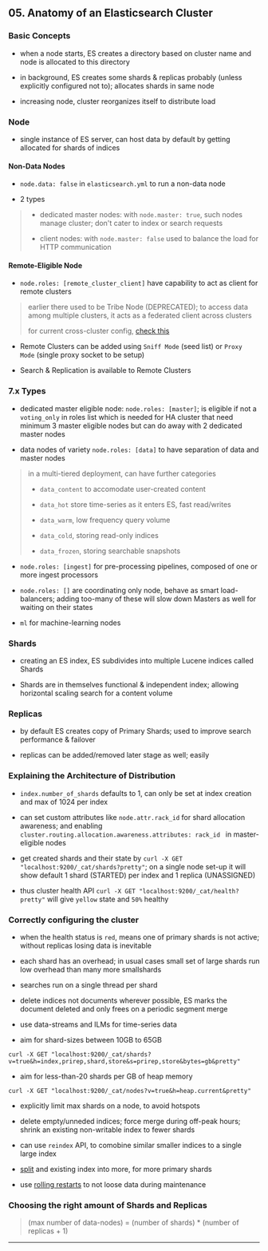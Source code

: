 
## 05. Anatomy of an Elasticsearch Cluster

### Basic Concepts

* when a node starts, ES creates a directory based on cluster name and node is allocated to this directory

* in background, ES creates some shards & replicas probably (unless explicitly configured not to); allocates shards in same node

* increasing node, cluster reorganizes itself to distribute load


### Node

* single instance of ES server, can host data by default by getting allocated for shards of indices

#### Non-Data Nodes

* `node.data: false` in `elasticsearch.yml` to run a non-data node

* 2 types
> * dedicated master nodes: with `node.master: true`, such nodes manage cluster; don't cater to index or search requests
>
> * client nodes: with `node.master: false` used to balance the load for HTTP communication


#### Remote-Eligible Node

* `node.roles: [remote_cluster_client]` have capability to act as client for remote clusters

> earlier there used to be Tribe Node (DEPRECATED); to access data among multiple clusters, it acts as a federated client across clusters
>
> for current cross-cluster config, [check this](https://www.elastic.co/guide/en/elasticsearch/reference/7.x/modules-remote-clusters.html)

* Remote Clusters can be added using `Sniff Mode` (seed list) or `Proxy Mode` (single proxy socket to be setup)

* Search & Replication is available to Remote Clusters

### 7.x Types

* dedicated master eligible node: `node.roles: [master]`; is eligible if not a `voting_only` in roles list which is needed for HA cluster that need minimum 3 master eligible nodes but can do away with 2 dedicated master nodes

* data nodes of variety `node.roles: [data]` to have separation of data and master nodes

> in a multi-tiered deployment, can have further categories
>
> * `data_content` to accomodate user-created content
>
> * `data_hot` store time-series as it enters ES, fast read/writes
>
> * `data_warm`, low frequency query volume
>
> * `data_cold`, storing read-only indices
>
> * `data_frozen`, storing searchable snapshots

* `node.roles: [ingest]` for pre-processing pipelines, composed of one or more ingest processors

* `node.roles: []` are coordinating only node, behave as smart load-balancers; adding too-many of these will slow down Masters as well for waiting on their states

* `ml` for machine-learning nodes


### Shards

* creating an ES index, ES subdivides into multiple Lucene indices called Shards

* Shards are in themselves functional & independent index; allowing horizontal scaling search for a content volume


### Replicas

* by default ES creates copy of Primary Shards; used to improve search performance & failover

* replicas can be added/removed later stage as well; easily


### Explaining the Architecture of Distribution

* `index.number_of_shards` defaults to 1, can only be set at index creation and max of 1024 per index

* can set custom attributes like `node.attr.rack_id` for shard allocation awareness; and enabling `cluster.routing.allocation.awareness.attributes: rack_id ` in master-eligible nodes

* get created shards and their state by `curl -X GET "localhost:9200/_cat/shards?pretty"`; on a single node set-up it will show default 1 shard (STARTED) per index and 1 replica (UNASSIGNED)

* thus cluster health API `curl -X GET "localhost:9200/_cat/health?pretty"` will give `yellow` state and `50%` healthy


### Correctly configuring the cluster

* when the health status is `red`, means one of primary shards is not active; without replicas losing data is inevitable

* each shard has an overhead; in usual cases small set of large shards run low overhead than many more smallshards

* searches run on a single thread per shard

* delete indices not documents wherever possible, ES marks the document deleted and only frees on a periodic segment merge

* use data-streams and ILMs for time-series data

* aim for shard-sizes between 10GB to 65GB

```
curl -X GET "localhost:9200/_cat/shards?v=true&h=index,prirep,shard,store&s=prirep,store&bytes=gb&pretty"
```

* aim for less-than-20 shards per GB of heap memory

```
curl -X GET "localhost:9200/_cat/nodes?v=true&h=heap.current&pretty"
```

* explicitly limit max shards on a node, to avoid hotspots

* delete empty/unneded indices; force merge during off-peak hours; shrink an existing non-writable index to fewer shards

* can use `reindex` API, to comobine similar smaller indices to a single large index

* [split](https://www.elastic.co/guide/en/elasticsearch/reference/current/indices-split-index.html) and existing index into more, for more primary shards

* use [rolling restarts](https://www.elastic.co/guide/en/elasticsearch/guide/current/_rolling_restarts.html) to not loose data during maintenance


### Choosing the right amount of Shards and Replicas

> (max number of data-nodes) = (number of shards) * (number of replicas + 1)

---
